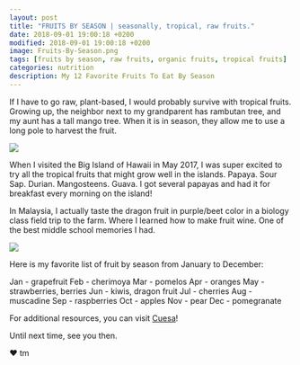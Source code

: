 ```yaml
---
layout: post
title: "FRUITS BY SEASON | seasonally, tropical, raw fruits."
date: 2018-09-01 19:00:18 +0200
modified: 2018-09-01 19:00:18 +0200
image: Fruits-By-Season.png
tags: [fruits by season, raw fruits, organic fruits, tropical fruits]
categories: nutrition
description: My 12 Favorite Fruits To Eat By Season
---
```

If I have to go raw, plant-based, I would probably survive with tropical fruits. Growing up, the neighbor next to my grandparent has rambutan tree, and my aunt has a tall mango tree. When it is in season, they allow me to use a long pole to harvest the fruit. 

![]({{site.baseurl}}/images/Hawaii-Farmer-Market.jpg)

When I visited the Big Island of Hawaii in May 2017, I was super excited to try all the tropical fruits that might grow well in the islands. Papaya. Sour Sap. Durian. Mangosteens. Guava. I got several papayas and had it for breakfast every morning on the island!

In Malaysia, I actually taste the dragon fruit in purple/beet color in a biology class field trip to the farm. Where I learned how to make fruit wine. One of the best middle school memories I had.

![]({{site.baseurl}}/images/tropical-fruits-by-season.png)

Here is my favorite list of fruit by season from January to December:

Jan - grapefruit
Feb - cherimoya
Mar - pomelos
Apr - oranges
May - strawberries, berries
Jun - kiwis, dragon fruit
Jul - cherries
Aug - muscadine
Sep - raspberries
Oct - apples
Nov - pear
Dec - pomegranate

For additional resources, you can visit [Cuesa][cuesa]!

[cuesa]: https://cuesa.org/eat-seasonally/chart/fruit


Until next time, see you then.

❤ tm